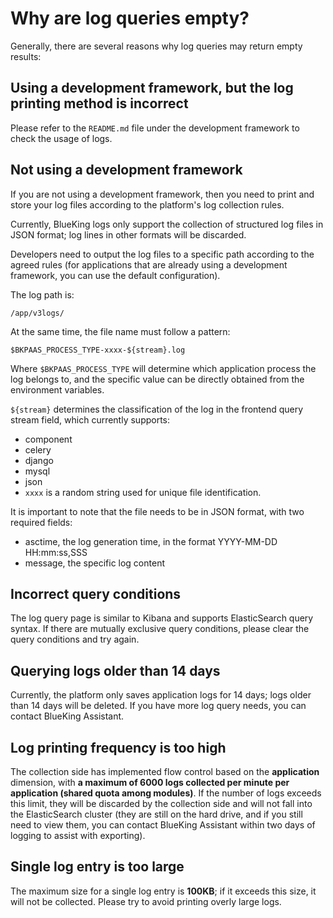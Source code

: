 # Why are log queries empty?

Generally, there are several reasons why log queries may return empty results:

## Using a development framework, but the log printing method is incorrect

Please refer to the `README.md` file under the development framework to check the usage of logs.

## Not using a development framework

If you are not using a development framework, then you need to print and store your log files according to the platform's log collection rules.

Currently, BlueKing logs only support the collection of structured log files in JSON format; log lines in other formats will be discarded.

Developers need to output the log files to a specific path according to the agreed rules (for applications that are already using a development framework, you can use the default configuration).

The log path is:

```
/app/v3logs/
```

At the same time, the file name must follow a pattern:

```
$BKPAAS_PROCESS_TYPE-xxxx-${stream}.log
```

Where `$BKPAAS_PROCESS_TYPE` will determine which application process the log belongs to, and the specific value can be directly obtained from the environment variables.

`${stream}` determines the classification of the log in the frontend query stream field, which currently supports:

- component
- celery
- django
- mysql
- json
- `xxxx` is a random string used for unique file identification.

It is important to note that the file needs to be in JSON format, with two required fields:

- asctime, the log generation time, in the format YYYY-MM-DD HH:mm:ss,SSS
- message, the specific log content

## Incorrect query conditions

The log query page is similar to Kibana and supports ElasticSearch query syntax. If there are mutually exclusive query conditions, please clear the query conditions and try again.

## Querying logs older than 14 days

Currently, the platform only saves application logs for 14 days; logs older than 14 days will be deleted. If you have more log query needs, you can contact BlueKing Assistant.

## Log printing frequency is too high

The collection side has implemented flow control based on the **application** dimension, with **a maximum of 6000 logs collected per minute per application (shared quota among modules)**. If the number of logs exceeds this limit, they will be discarded by the collection side and will not fall into the ElasticSearch cluster (they are still on the hard drive, and if you still need to view them, you can contact BlueKing Assistant within two days of logging to assist with exporting).

## Single log entry is too large

The maximum size for a single log entry is **100KB**; if it exceeds this size, it will not be collected. Please try to avoid printing overly large logs.